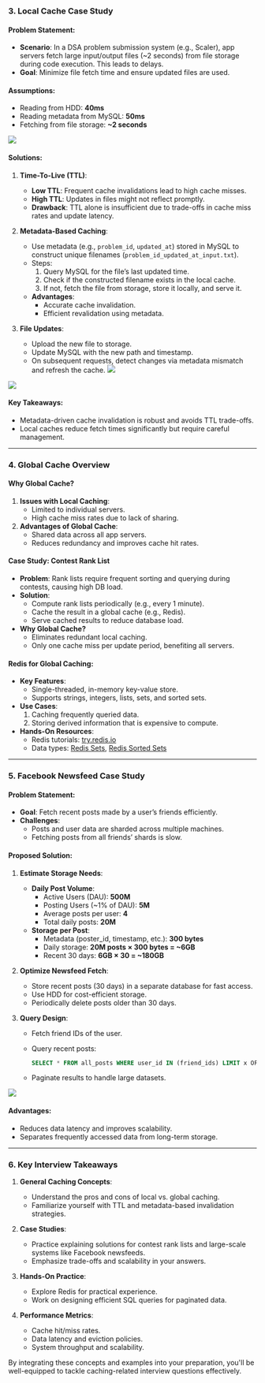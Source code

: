 ### **3. Local Cache Case Study**

#### **Problem Statement**:

- **Scenario**: In a DSA problem submission system (e.g., Scaler), app servers fetch large input/output files (~2 seconds) from file storage during code execution. This leads to delays.
- **Goal**: Minimize file fetch time and ensure updated files are used.

#### **Assumptions**:

- Reading from HDD: **40ms**
- Reading metadata from MySQL: **50ms**
- Fetching from file storage: **~2 seconds**

**![](https://lh7-rt.googleusercontent.com/docsz/AD_4nXf0BPpnfAqsN7o1xEIpcsZ0huHjkR7g9Zwy0-V9M0wDfInJqyb7wXDId4h0y_KT_p6eiYYPKxl_NzmkSO2NuznP85z3PznsAPdjCZLd_r_1srHxLof4WCuXKyHtvyCr6HQEme7WNUXJHjmZza7l9clJVn19G46SN8fu-xTuGlxru7nahq0LxF4?key=yf4iT5t-bYpY_UJHGSwSdA)**

#### **Solutions**:

1. **Time-To-Live (TTL)**:
    - **Low TTL**: Frequent cache invalidations lead to high cache misses.
    - **High TTL**: Updates in files might not reflect promptly.
    - **Drawback**: TTL alone is insufficient due to trade-offs in cache miss rates and update latency.
    
1. **Metadata-Based Caching**:
    - Use metadata (e.g., `problem_id`, `updated_at`) stored in MySQL to construct unique filenames (`problem_id_updated_at_input.txt`).
    - Steps:
        1. Query MySQL for the file’s last updated time.
        2. Check if the constructed filename exists in the local cache.
        3. If not, fetch the file from storage, store it locally, and serve it.
    - **Advantages**:
        - Accurate cache invalidation.
        - Efficient revalidation using metadata.
        
1. **File Updates**:
    - Upload the new file to storage.
    - Update MySQL with the new path and timestamp.
    - On subsequent requests, detect changes via metadata mismatch and refresh the cache.
**![](https://lh7-rt.googleusercontent.com/docsz/AD_4nXd8F-LYAUQXFNYUp9C8H_qdlyg5Tt9H9DXtzBIsOvu6VNkTjtz16LSd7ZBmYnrDYKLKARrSk2v8P-fdyjwIkFuNXq7CVWtsdd4MkpNaJM4kXy2UMuB9RjZZtRxGdDvMp0DZjTioiwzigWFrrAzyP2ZebWDqIyuwvrohSFpctSjjxjg0JtNkkzU?key=yf4iT5t-bYpY_UJHGSwSdA)**

**![](https://lh7-rt.googleusercontent.com/docsz/AD_4nXcLOvvn9mzxo8wTpU_yKvFKtl4j0p6eCrM1GhCs-GDW9iQU-LGH7VQal-pY9rGI2Jan6UriRlUVxeNBYE7V6BuZHrDbqMdBpxy-WjtDkOkKFxSlJoV23A2raDWRdrOLH9LRQpiAAgC3NhvQsubjB0Mah9n9ztEBGPXZdiPrwuippA4_DvRJWmk?key=yf4iT5t-bYpY_UJHGSwSdA)**

#### **Key Takeaways**:

- Metadata-driven cache invalidation is robust and avoids TTL trade-offs.
- Local caches reduce fetch times significantly but require careful management.

---

### **4. Global Cache Overview**

#### **Why Global Cache?**

1. **Issues with Local Caching**:
    - Limited to individual servers.
    - High cache miss rates due to lack of sharing.
2. **Advantages of Global Cache**:
    - Shared data across all app servers.
    - Reduces redundancy and improves cache hit rates.

#### **Case Study: Contest Rank List**

- **Problem**: Rank lists require frequent sorting and querying during contests, causing high DB load.
- **Solution**:
    - Compute rank lists periodically (e.g., every 1 minute).
    - Cache the result in a global cache (e.g., Redis).
    - Serve cached results to reduce database load.
- **Why Global Cache?**
    - Eliminates redundant local caching.
    - Only one cache miss per update period, benefiting all servers.

#### **Redis for Global Caching**:

- **Key Features**:
    - Single-threaded, in-memory key-value store.
    - Supports strings, integers, lists, sets, and sorted sets.
- **Use Cases**:
    1. Caching frequently queried data.
    2. Storing derived information that is expensive to compute.
- **Hands-On Resources**:
    - Redis tutorials: [try.redis.io](https://try.redis.io/)
    - Data types: [Redis Sets](https://redis.io/docs/data-types/sets/), [Redis Sorted Sets](https://redis.io/docs/data-types/sorted-sets/)

---

### **5. Facebook Newsfeed Case Study**

#### **Problem Statement**:

- **Goal**: Fetch recent posts made by a user’s friends efficiently.
- **Challenges**:
    - Posts and user data are sharded across multiple machines.
    - Fetching posts from all friends’ shards is slow.

#### **Proposed Solution**:

1. **Estimate Storage Needs**:
    
    - **Daily Post Volume**:
        - Active Users (DAU): **500M**
        - Posting Users (~1% of DAU): **5M**
        - Average posts per user: **4**
        - Total daily posts: **20M**
    - **Storage per Post**:
        - Metadata (poster_id, timestamp, etc.): **300 bytes**
        - Daily storage: **20M posts × 300 bytes = ~6GB**
        - Recent 30 days: **6GB × 30 = ~180GB**
2. **Optimize Newsfeed Fetch**:
    
    - Store recent posts (30 days) in a separate database for fast access.
    - Use HDD for cost-efficient storage.
    - Periodically delete posts older than 30 days.
3. **Query Design**:
    
    - Fetch friend IDs of the user.
    - Query recent posts:
        
        ```sql
        SELECT * FROM all_posts WHERE user_id IN (friend_ids) LIMIT x OFFSET y;
        ```
        
    - Paginate results to handle large datasets.

**![](https://lh7-rt.googleusercontent.com/docsz/AD_4nXekydaACi9hetf1_5vlvO6OzPZWJPzYDLKA7xAmJ5k21nlWBM4s3W_FsvBxgf77VFt6FrD1Z4yAVJtv1y5N61Z9vUI6wYDS-Ahy1UMSkmTBeKrEqVS6uEEfbMEyI6XE6eRvHfGiJBGTvswqL7qgBcd7vXRrN5RpKwhYC6UOjYVL6uN1_eZQCWc?key=yf4iT5t-bYpY_UJHGSwSdA)**

#### **Advantages**:

- Reduces data latency and improves scalability.
- Separates frequently accessed data from long-term storage.

---

### **6. Key Interview Takeaways**

1. **General Caching Concepts**:
    
    - Understand the pros and cons of local vs. global caching.
    - Familiarize yourself with TTL and metadata-based invalidation strategies.
2. **Case Studies**:
    
    - Practice explaining solutions for contest rank lists and large-scale systems like Facebook newsfeeds.
    - Emphasize trade-offs and scalability in your answers.
3. **Hands-On Practice**:
    
    - Explore Redis for practical experience.
    - Work on designing efficient SQL queries for paginated data.
4. **Performance Metrics**:
    
    - Cache hit/miss rates.
    - Data latency and eviction policies.
    - System throughput and scalability.

By integrating these concepts and examples into your preparation, you'll be well-equipped to tackle caching-related interview questions effectively.